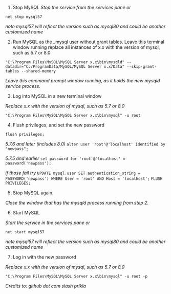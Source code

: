 1. Stop MySQL
_Stop the service from the services pane or_

`net stop mysql57`

_note mysql57 will reflect the version such as mysql80 and could be another customized name_

2. Run MySQL as the \_mysql user without grant tables. Leave this terminal window running
replace all instances of x.x with the version of mysql, such as 5.7 or 8.0

`"C:\Program Files\MySQL\MySQL Server x.x\bin\mysqld" --datadir="C:/ProgramData/MySQL/MySQL Server x.x/Data" --skip-grant-tables --shared-memory`

_Leave this command prompt window running, as it holds the new mysqld service process._

3. Log into MySQL in a new terminal window

_Replace x.x with the version of mysql, such as 5.7 or 8.0_

`"C:\Program Files\MySQL\MySQL Server x.x\bin\mysql" -u root`

4. Flush privileges, and set the new password

`flush privileges;`

_5.7.6 and later (includes 8.0)_
`alter user 'root'@'localhost' identified by "newpass";`

_5.7.5 and earlier_
`set password for 'root'@'localhost' = password('newpass');`

_if those fail try_
`UPDATE mysql.user SET authentication_string = PASSWORD('newpass')
WHERE User = 'root' AND Host = 'localhost';`
`FLUSH PRIVILEGES;`

5. Stop MySQL again.

_Close the window that has the mysqld process running from step 2._

6. Start MySQL

_Start the service in the services pane or_

`net start mysql57`

_note mysql57 will reflect the version such as mysql80 and could be another customized name_

7. Log in with the new password

_Replace x.x with the version of mysql, such as 5.7 or 8.0_

`"C:\Program Files\MySQL\MySQL Server x.x\bin\mysql" -u root -p`

_Credits to: github dot com slash prikla_
